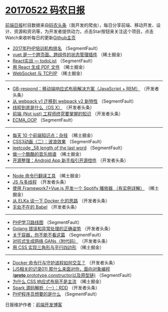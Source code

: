 # [20170522 码农日报](http://hao.caibaojian.com/date/2017/05/22)

[前端日报](http://caibaojian.com/c/news)栏目数据来自[码农头条](http://hao.caibaojian.com/)（我开发的爬虫），每日分享前端、移动开发、设计、资源和资讯等，为开发者提供动力，点击Star按钮来关注这个项目，点击Watch来收听每日的更新[Github主页](https://github.com/kujian/frontendDaily)
* [2017年PHP培训机构排名](http://hao.caibaojian.com/38825.html) （SegmentFault）
* [vuet 是一个跨页面、跨组件的状态管理插件](http://hao.caibaojian.com/38795.html) （稀土掘金）
* [React实战 &#8212; todoList](http://hao.caibaojian.com/38826.html) （SegmentFault）
* [用 React 生成 PDF 文件](http://hao.caibaojian.com/38796.html) （稀土掘金）
* [WebSocket 与 TCP/IP](http://hao.caibaojian.com/38799.html) （稀土掘金）

***
* [GB-respond：移动端响应式布局解决方案（JavaScript + REM）](http://hao.caibaojian.com/38850.html) （开发者头条）
* [从 webpack v1 迁移到 webpack v2 新特性](http://hao.caibaojian.com/38814.html) （SegmentFault）
* [线程到底是什么（OS X）](http://hao.caibaojian.com/38853.html) （开发者头条）
* [前端 (Not just) 工程师终究要掌握的知识](http://hao.caibaojian.com/38854.html) （开发者头条）
* [ECMA_OOP](http://hao.caibaojian.com/38827.html) （SegmentFault）

***
* [每天 10 个前端知识点：杂技](http://hao.caibaojian.com/38794.html) （稀土掘金）
* [CSS3动画（二）：波浪效果](http://hao.caibaojian.com/38828.html) （SegmentFault）
* [leetcode _58 length of the last word](http://hao.caibaojian.com/38829.html) （SegmentFault）
* [做一个酷酷的音乐频谱](http://hao.caibaojian.com/38797.html) （稀土掘金）
* [开源整理：Android App 新手指引开源控件](http://hao.caibaojian.com/38847.html) （开发者头条）

***
* [Node 命令行翻译工具](http://hao.caibaojian.com/38798.html) （稀土掘金）
* [JS 与多线程](http://hao.caibaojian.com/38848.html) （开发者头条）
* [使用 Framework7+Vue.js 开发一个 Spotify 播放器 （有实例详解）](http://hao.caibaojian.com/38791.html) （稀土掘金）
* [从 ELKa 谈一下 Docker 化的思路](http://hao.caibaojian.com/38841.html) （开发者头条）
* [无处不在的 Babel](http://hao.caibaojian.com/38842.html) （开发者头条）

***
* [PHP学习路线图](http://hao.caibaojian.com/38816.html) （SegmentFault）
* [Golang 错误和异常处理的正确姿势](http://hao.caibaojian.com/38844.html) （开发者头条）
* [关于容器，你不能不看这篇](http://hao.caibaojian.com/38817.html) （SegmentFault）
* [对抗式生成网络 GANs（附代码）](http://hao.caibaojian.com/38855.html) （开发者头条）
* [用 CSS 实现三角形与平行四边形](http://hao.caibaojian.com/38784.html) （稀土掘金）

***
* [Docker 命令行与守护进程如何交互？](http://hao.caibaojian.com/38856.html) （开发者头条）
* [[JS相关的记录01] 那什么来面对你，面向对象编程(__proto__,prototype,constructor以及原型链)](http://hao.caibaojian.com/38820.html) （SegmentFault）
* [为什么 CSS 响应式布局不是主流](http://hao.caibaojian.com/38787.html) （稀土掘金）
* [Spark 源码解析（一）：RDD](http://hao.caibaojian.com/38849.html) （开发者头条）
* [PHP程序员想要的是什么](http://hao.caibaojian.com/38822.html) （SegmentFault）

日报维护作者：[前端开发博客](http://caibaojian.com/) 
